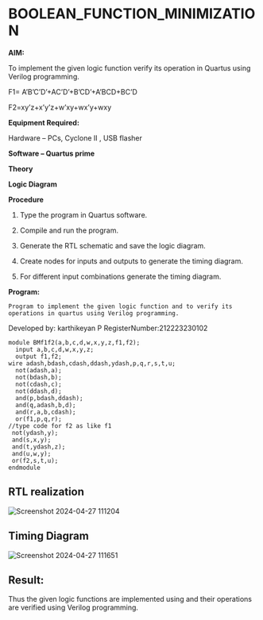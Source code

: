 # BOOLEAN_FUNCTION_MINIMIZATION

**AIM:**

To implement the given logic function verify its operation in Quartus using Verilog programming.

F1= A’B’C’D’+AC’D’+B’CD’+A’BCD+BC’D 

F2=xy’z+x’y’z+w’xy+wx’y+wxy

**Equipment Required:**

Hardware – PCs, Cyclone II , USB flasher

**Software – Quartus prime**

**Theory**

**Logic Diagram**

**Procedure**

1.	Type the program in Quartus software.

2.	Compile and run the program.

3.	Generate the RTL schematic and save the logic diagram.

4.	Create nodes for inputs and outputs to generate the timing diagram.

5.	For different input combinations generate the timing diagram.


**Program:**
```
Program to implement the given logic function and to verify its operations in quartus using Verilog programming. 
```
Developed by: karthikeyan P
RegisterNumber:212223230102
```
module BMf1f2(a,b,c,d,w,x,y,z,f1,f2);
  input a,b,c,d,w,x,y,z;
  output f1,f2;
wire adash,bdash,cdash,ddash,ydash,p,q,r,s,t,u;
  not(adash,a);
  not(bdash,b);
  not(cdash,c);
  not(ddash,d);
  and(p,bdash,ddash);
  and(q,adash,b,d);
  and(r,a,b,cdash);
  or(f1,p,q,r);
//type code for f2 as like f1
 not(ydash,y);
 and(s,x,y);
 and(t,ydash,z);
 and(u,w,y);
 or(f2,s,t,u);
endmodule
```

## RTL realization
![Screenshot 2024-04-27 111204](https://github.com/karthikeyanpachiyappan/BOOLEAN_FUNCTION_MINIMIZATION/assets/155143878/c2bb74a5-7b21-4346-96e7-429fc963d7c9)



## Timing Diagram
![Screenshot 2024-04-27 111651](https://github.com/karthikeyanpachiyappan/BOOLEAN_FUNCTION_MINIMIZATION/assets/155143878/b07c20c9-e7b9-45fe-956f-b1eda0ea1a48)

## Result:

Thus the given logic functions are implemented using and their operations are verified using Verilog programming.

